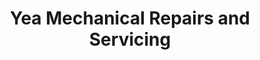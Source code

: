 ---
title: "Yea Mechanical Repairs and Servicing"
url: /yea/yea-mechanical-repairs-and-servicing/
shop: car repair
---